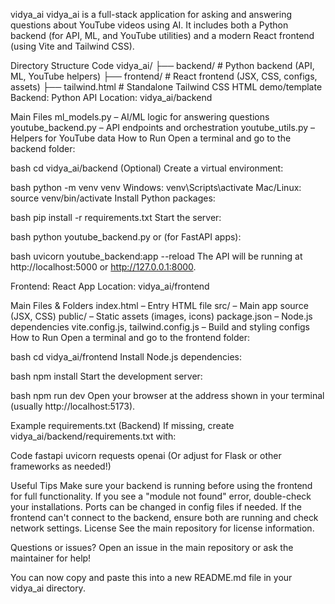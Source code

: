 vidya_ai
vidya_ai is a full-stack application for asking and answering questions about YouTube videos using AI.
It includes both a Python backend (for API, ML, and YouTube utilities) and a modern React frontend (using Vite and Tailwind CSS).

Directory Structure
Code
vidya_ai/
├── backend/        # Python backend (API, ML, YouTube helpers)
├── frontend/       # React frontend (JSX, CSS, configs, assets)
├── tailwind.html   # Standalone Tailwind CSS HTML demo/template
Backend: Python API
Location: vidya_ai/backend

Main Files
ml_models.py – AI/ML logic for answering questions
youtube_backend.py – API endpoints and orchestration
youtube_utils.py – Helpers for YouTube data
How to Run
Open a terminal and go to the backend folder:

bash
cd vidya_ai/backend
(Optional) Create a virtual environment:

bash
python -m venv venv
Windows: venv\Scripts\activate
Mac/Linux: source venv/bin/activate
Install Python packages:

bash
pip install -r requirements.txt
Start the server:

bash
python youtube_backend.py
or (for FastAPI apps):

bash
uvicorn youtube_backend:app --reload
The API will be running at http://localhost:5000 or http://127.0.0.1:8000.

Frontend: React App
Location: vidya_ai/frontend

Main Files & Folders
index.html – Entry HTML file
src/ – Main app source (JSX, CSS)
public/ – Static assets (images, icons)
package.json – Node.js dependencies
vite.config.js, tailwind.config.js – Build and styling configs
How to Run
Open a terminal and go to the frontend folder:

bash
cd vidya_ai/frontend
Install Node.js dependencies:

bash
npm install
Start the development server:

bash
npm run dev
Open your browser at the address shown in your terminal (usually http://localhost:5173).

Example requirements.txt (Backend)
If missing, create vidya_ai/backend/requirements.txt with:

Code
fastapi
uvicorn
requests
openai
(Or adjust for Flask or other frameworks as needed!)

Useful Tips
Make sure your backend is running before using the frontend for full functionality.
If you see a "module not found" error, double-check your installations.
Ports can be changed in config files if needed.
If the frontend can't connect to the backend, ensure both are running and check network settings.
License
See the main repository for license information.

Questions or issues?
Open an issue in the main repository or ask the maintainer for help!

You can now copy and paste this into a new README.md file in your vidya_ai directory.
